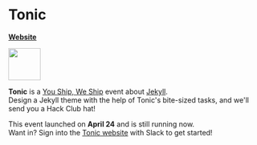# Tonic

**[Website](https://tonic.hackclub.com)**

<img src="https://github.com/hackclub/tonic/raw/main/assets/underline.svg" width="64" />

**Tonic** is a [You Ship, We Ship](https://ysws.hackclub.com) event about [Jekyll](https://jekyllrb.com).\
Design a Jekyll theme with the help of Tonic's bite-sized tasks, and we'll send you a Hack Club hat!

This event launched on **April 24** and is still running now.\
Want in? Sign into the [Tonic website](https://tonic.hackclub.com) with Slack to get started!
